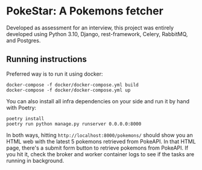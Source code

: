 # PokeStar: A Pokemons fetcher

Developed as assessment for an interview, this project was entirely developed using Python 3.10, Django, rest-framework, Celery, RabbitMQ, and Postgres.

## Running instructions

Preferred way is to run it using docker:

```
docker-compose -f docker/docker-compose.yml build
docker-compose -f docker/docker-compose.yml up
```

You can also install all infra dependencies on your side and run it by hand with Poetry:

```
poetry install
poetry run python manage.py runserver 0.0.0.0:8000
```

In both ways, hitting `http://localhost:8000/pokemons/` should show you an HTML web with the latest 5 pokemons retrieved from PokeAPI.
In that HTML page, there's a submit form button to retrieve pokemons from PokeAPI. If you hit it, check the broker and worker container logs to see if the tasks are running in background.

